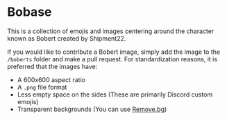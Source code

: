# Bobase
This is a collection of emojis and images centering around the character known as Bobert created by Shipment22.

If you would like to contribute a Bobert image, simply add the image to the `/boberts` folder and make a pull request.
For standardization reasons, it is preferred that the images have:
- A 600x600 aspect ratio
- A `.png` file format
- Less empty space on the sides (These are primarily Discord custom emojis)
- Transparent backgrounds (You can use [Remove.bg](https://www.remove.bg/))
